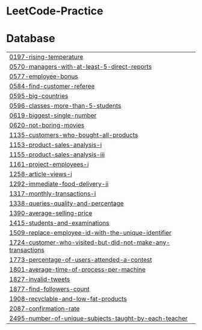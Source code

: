 # LeetCode-Practice


# Database
|  |
| ------- |
| [0197-rising-temperature](https://github.com/delta1circuit/LeetCode-Practice/tree/master/0197-rising-temperature) |
| [0570-managers-with-at-least-5-direct-reports](https://github.com/delta1circuit/LeetCode-Practice/tree/master/0570-managers-with-at-least-5-direct-reports) |
| [0577-employee-bonus](https://github.com/delta1circuit/LeetCode-Practice/tree/master/0577-employee-bonus) |
| [0584-find-customer-referee](https://github.com/delta1circuit/LeetCode-Practice/tree/master/0584-find-customer-referee) |
| [0595-big-countries](https://github.com/delta1circuit/LeetCode-Practice/tree/master/0595-big-countries) |
| [0596-classes-more-than-5-students](https://github.com/delta1circuit/LeetCode-Practice/tree/master/0596-classes-more-than-5-students) |
| [0619-biggest-single-number](https://github.com/delta1circuit/LeetCode-Practice/tree/master/0619-biggest-single-number) |
| [0620-not-boring-movies](https://github.com/delta1circuit/LeetCode-Practice/tree/master/0620-not-boring-movies) |
| [1135-customers-who-bought-all-products](https://github.com/delta1circuit/LeetCode-Practice/tree/master/1135-customers-who-bought-all-products) |
| [1153-product-sales-analysis-i](https://github.com/delta1circuit/LeetCode-Practice/tree/master/1153-product-sales-analysis-i) |
| [1155-product-sales-analysis-iii](https://github.com/delta1circuit/LeetCode-Practice/tree/master/1155-product-sales-analysis-iii) |
| [1161-project-employees-i](https://github.com/delta1circuit/LeetCode-Practice/tree/master/1161-project-employees-i) |
| [1258-article-views-i](https://github.com/delta1circuit/LeetCode-Practice/tree/master/1258-article-views-i) |
| [1292-immediate-food-delivery-ii](https://github.com/delta1circuit/LeetCode-Practice/tree/master/1292-immediate-food-delivery-ii) |
| [1317-monthly-transactions-i](https://github.com/delta1circuit/LeetCode-Practice/tree/master/1317-monthly-transactions-i) |
| [1338-queries-quality-and-percentage](https://github.com/delta1circuit/LeetCode-Practice/tree/master/1338-queries-quality-and-percentage) |
| [1390-average-selling-price](https://github.com/delta1circuit/LeetCode-Practice/tree/master/1390-average-selling-price) |
| [1415-students-and-examinations](https://github.com/delta1circuit/LeetCode-Practice/tree/master/1415-students-and-examinations) |
| [1509-replace-employee-id-with-the-unique-identifier](https://github.com/delta1circuit/LeetCode-Practice/tree/master/1509-replace-employee-id-with-the-unique-identifier) |
| [1724-customer-who-visited-but-did-not-make-any-transactions](https://github.com/delta1circuit/LeetCode-Practice/tree/master/1724-customer-who-visited-but-did-not-make-any-transactions) |
| [1773-percentage-of-users-attended-a-contest](https://github.com/delta1circuit/LeetCode-Practice/tree/master/1773-percentage-of-users-attended-a-contest) |
| [1801-average-time-of-process-per-machine](https://github.com/delta1circuit/LeetCode-Practice/tree/master/1801-average-time-of-process-per-machine) |
| [1827-invalid-tweets](https://github.com/delta1circuit/LeetCode-Practice/tree/master/1827-invalid-tweets) |
| [1877-find-followers-count](https://github.com/delta1circuit/LeetCode-Practice/tree/master/1877-find-followers-count) |
| [1908-recyclable-and-low-fat-products](https://github.com/delta1circuit/LeetCode-Practice/tree/master/1908-recyclable-and-low-fat-products) |
| [2087-confirmation-rate](https://github.com/delta1circuit/LeetCode-Practice/tree/master/2087-confirmation-rate) |
| [2495-number-of-unique-subjects-taught-by-each-teacher](https://github.com/delta1circuit/LeetCode-Practice/tree/master/2495-number-of-unique-subjects-taught-by-each-teacher) |